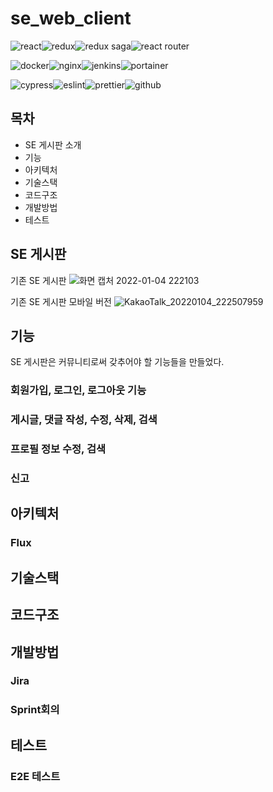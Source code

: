 # se_web_client

<img alt="react" src="https://img.shields.io/badge/react-61DAFB?style=for-the-badge&logo=react&logoColor=black"><img alt="redux" src="https://img.shields.io/badge/redux-764ABC?style=for-the-badge&logo=redux&logoColor=black"><img alt="redux saga" src="https://img.shields.io/badge/redux saga-999999?style=for-the-badge&logo=reduxsaga&logoColor=black"><img alt="react router" src="https://img.shields.io/badge/react router-CA4245?style=for-the-badge&logo=reactrouter&logoColor=white">

<img alt="docker" src="https://img.shields.io/badge/docker-2496ED?style=for-the-badge&logo=docker&logoColor=white"><img alt="nginx" src="https://img.shields.io/badge/nginx-009639?style=for-the-badge&logo=nginx&logoColor=white"><img alt="jenkins" src="https://img.shields.io/badge/jenkins-D24939?style=for-the-badge&logo=jenkins&logoColor=white"><img alt="portainer" src="https://img.shields.io/badge/portainer-13BEF9?style=for-the-badge&logo=portainer&logoColor=white">

<img alt="cypress" src="https://img.shields.io/badge/cypress-17202C?style=for-the-badge&logo=cypress&logoColor=white"><img alt="eslint" src="https://img.shields.io/badge/eslint-4B32C3?style=for-the-badge&logo=eslint&logoColor=white"><img alt="prettier" src="https://img.shields.io/badge/prettier-F7B93E?style=for-the-badge&logo=prettier&logoColor=white"><img alt="github" src="https://img.shields.io/badge/github-181717?style=for-the-badge&logo=github&logoColor=white">

## 목차

- SE 게시판 소개
- 기능
- 아키텍처
- 기술스택
- 코드구조
- 개발방법
- 테스트

## SE 게시판

기존 SE 게시판
![화면 캡처 2022-01-04 222103](https://user-images.githubusercontent.com/40172373/148065369-4b58a266-7aea-48a4-9e12-b6fe6ca9bdae.png)

기존 SE 게시판 모바일 버전
![KakaoTalk_20220104_222507959](https://user-images.githubusercontent.com/40172373/148065755-04ef466d-42c1-46e3-90b7-6ccdc8901796.jpg)

## 기능

SE 게시판은 커뮤니티로써 갖추어야 할 기능들을 만들었다.

### 회원가입, 로그인, 로그아웃 기능

### 게시글, 댓글 작성, 수정, 삭제, 검색

### 프로필 정보 수정, 검색

### 신고

## 아키텍처

### Flux

## 기술스택

## 코드구조

## 개발방법

### Jira

### Sprint회의

## 테스트

### E2E 테스트
